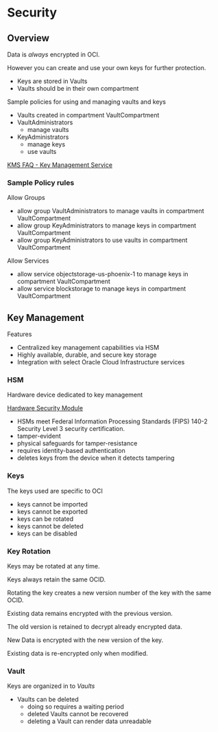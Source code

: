 # Security

## Overview

Data is _always_ encrypted in OCI.

However you can create and use your own keys for further protection.

- Keys are stored in Vaults
- Vaults should be in their own compartment
  
Sample policies for using and managing vaults and keys

- Vaults created in compartment VaultCompartment
- VaultAdministrators
  - manage vaults
- KeyAdministrators
  - manage keys
  - use vaults

[KMS FAQ - Key Management Service](https://cloud.oracle.com/cloud-security/kms/faq "KMS - Key Management Service")

### Sample Policy rules

Allow Groups

- allow group VaultAdministrators to manage vaults in compartment VaultCompartment 
- allow group KeyAdministrators to manage keys in compartment VaultCompartment
- allow group KeyAdministrators to use vaults in compartment VaultCompartment

Allow Services

- allow service objectstorage-us-phoenix-1 to manage keys in compartment VaultCompartment
- allow service blockstorage to manage keys in compartment VaultCompartment

## Key Management

Features
- Centralized key management capabilities via HSM
- Highly available, durable, and secure key storage
- Integration with select Oracle Cloud Infrastructure services

### HSM

Hardware device dedicated to key management

[Hardware Security Module](https://en.wikipedia.org/wiki/Hardware_security_module "Hardware Security Module")

- HSMs meet Federal Information Processing Standards (FIPS) 140-2 Security Level 3 security certification. 
- tamper-evident
- physical safeguards for tamper-resistance
- requires identity-based authentication
- deletes keys from the device when it detects tampering

### Keys

The keys used are specific to OCI

- keys cannot be imported
- keys cannot be exported
- keys can be rotated
- keys cannot be deleted
- keys can be disabled

### Key Rotation

Keys may be rotated at any time.

Keys always retain the same OCID.  

Rotating the key creates a new version number of the key with the same OCID.

Existing data remains encrypted with the previous version.

The old version is retained to decrypt already encrypted data.

New Data is encrypted with the new version of the key.

Existing data is re-encrypted only when modified.

### Vault

Keys are organized in to _Vaults_

- Vaults can be deleted
  - doing so requires a waiting period
  - deleted Vaults cannot be recovered
  - deleting a Vault can render data unreadable

